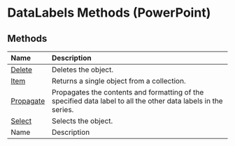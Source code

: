 
# DataLabels Methods (PowerPoint)

## Methods



|**Name**|**Description**|
|:-----|:-----|
| [Delete](3f08ac84-b6d4-d250-04ed-fa17a5b9eca6.md)|Deletes the object.|
| [Item](233cb110-f20c-4e68-9033-f9c2073ac061.md)|Returns a single object from a collection.|
| [Propagate](86d857d1-a284-c187-5eb9-7bcb8f7e9060.md)|Propagates the contents and formatting of the specified data label to all the other data labels in the series.|
| [Select](4df520ad-a91b-faea-9899-b55354fcd49d.md)|Selects the object.|
|Name|Description|
